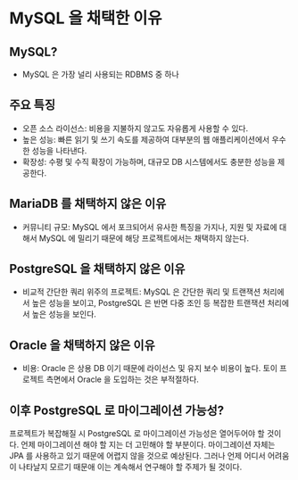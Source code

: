 # MySQL 을 채택한 이유

## MySQL?
- MySQL 은 가장 널리 사용되는 RDBMS 중 하나

## 주요 특징
- 오픈 소스 라이선스: 비용을 지불하지 않고도 자유롭게 사용할 수 있다.
- 높은 성능: 빠른 읽기 및 쓰기 속도를 제공하여 대부분의 웹 애플리케이션에서 우수한 성능을 나타낸다.
- 확장성: 수평 및 수직 확장이 가능하며, 대규모 DB 시스템에서도 충분한 성능을 제공한다.

## MariaDB 를 채택하지 않은 이유
- 커뮤니티 규모: MySQL 에서 포크되어서 유사한 특징을 가지나, 지원 및 자료에 대해서 MySQL 에 밀리기 때문에 해당 프로젝트에서는 채택하지 않는다.

## PostgreSQL 을 채택하지 않은 이유
- 비교적 간단한 쿼리 위주의 프로젝트: MySQL 은 간단한 쿼리 및 트랜잭션 처리에서 높은 성능을 보이고, PostgreSQL 은 반면 다중 조인 등 복잡한 트랜잭션 처리에서 높은 성능을 보인다.

## Oracle 을 채택하지 않은 이유
- 비용: Oracle 은 상용 DB 이기 때문에 라이선스 및 유지 보수 비용이 높다. 토이 프로젝트 측면에서 Oracle 을 도입하는 것은 부적절하다.

## 이후 PostgreSQL 로 마이그레이션 가능성?
프로젝트가 복잡해질 시 PostgreSQL 로 마이그레이션 가능성은 열어두어야 할 것이다. 언제 마이그레이션 해야 할 지는 더 고민해야 할 부분이다. 
마이그레이션 자체는 JPA 를 사용하고 있기 때문에 어렵지 않을 것으로 예상된다. 그러나 언제 어디서 어려움이 나타날지 모르기 때문애 이는 계속해서 연구해야 할 주제가 될 것이다.
